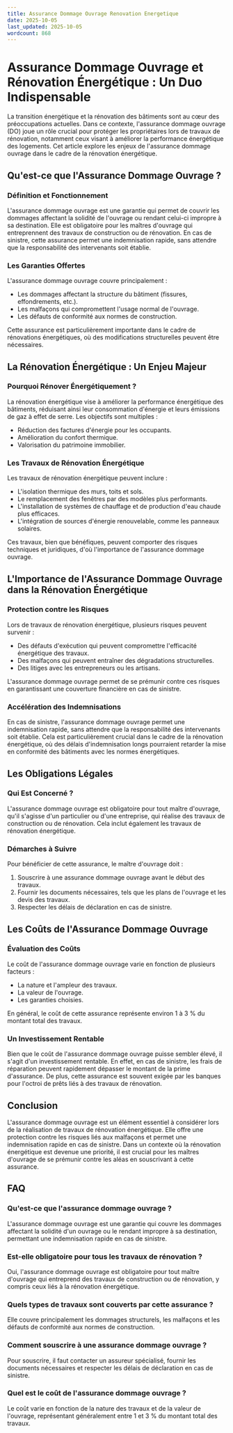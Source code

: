 ```yaml
---
title: Assurance Dommage Ouvrage Renovation Energetique
date: 2025-10-05
last_updated: 2025-10-05
wordcount: 868
---
```


# Assurance Dommage Ouvrage et Rénovation Énergétique : Un Duo Indispensable

La transition énergétique et la rénovation des bâtiments sont au cœur des préoccupations actuelles. Dans ce contexte, l'assurance dommage ouvrage (DO) joue un rôle crucial pour protéger les propriétaires lors de travaux de rénovation, notamment ceux visant à améliorer la performance énergétique des logements. Cet article explore les enjeux de l'assurance dommage ouvrage dans le cadre de la rénovation énergétique.

## Qu'est-ce que l'Assurance Dommage Ouvrage ?

### Définition et Fonctionnement

L'assurance dommage ouvrage est une garantie qui permet de couvrir les dommages affectant la solidité de l'ouvrage ou rendant celui-ci impropre à sa destination. Elle est obligatoire pour les maîtres d'ouvrage qui entreprennent des travaux de construction ou de rénovation. En cas de sinistre, cette assurance permet une indemnisation rapide, sans attendre que la responsabilité des intervenants soit établie.

### Les Garanties Offertes

L'assurance dommage ouvrage couvre principalement :

- Les dommages affectant la structure du bâtiment (fissures, effondrements, etc.).
- Les malfaçons qui compromettent l'usage normal de l'ouvrage.
- Les défauts de conformité aux normes de construction.

Cette assurance est particulièrement importante dans le cadre de rénovations énergétiques, où des modifications structurelles peuvent être nécessaires.

## La Rénovation Énergétique : Un Enjeu Majeur

### Pourquoi Rénover Énergétiquement ?

La rénovation énergétique vise à améliorer la performance énergétique des bâtiments, réduisant ainsi leur consommation d'énergie et leurs émissions de gaz à effet de serre. Les objectifs sont multiples :

- Réduction des factures d'énergie pour les occupants.
- Amélioration du confort thermique.
- Valorisation du patrimoine immobilier.

### Les Travaux de Rénovation Énergétique

Les travaux de rénovation énergétique peuvent inclure :

- L'isolation thermique des murs, toits et sols.
- Le remplacement des fenêtres par des modèles plus performants.
- L'installation de systèmes de chauffage et de production d'eau chaude plus efficaces.
- L'intégration de sources d'énergie renouvelable, comme les panneaux solaires.

Ces travaux, bien que bénéfiques, peuvent comporter des risques techniques et juridiques, d'où l'importance de l'assurance dommage ouvrage.

## L'Importance de l'Assurance Dommage Ouvrage dans la Rénovation Énergétique

### Protection contre les Risques

Lors de travaux de rénovation énergétique, plusieurs risques peuvent survenir :

- Des défauts d'exécution qui peuvent compromettre l'efficacité énergétique des travaux.
- Des malfaçons qui peuvent entraîner des dégradations structurelles.
- Des litiges avec les entrepreneurs ou les artisans.

L'assurance dommage ouvrage permet de se prémunir contre ces risques en garantissant une couverture financière en cas de sinistre.

### Accélération des Indemnisations

En cas de sinistre, l'assurance dommage ouvrage permet une indemnisation rapide, sans attendre que la responsabilité des intervenants soit établie. Cela est particulièrement crucial dans le cadre de la rénovation énergétique, où des délais d'indemnisation longs pourraient retarder la mise en conformité des bâtiments avec les normes énergétiques.

## Les Obligations Légales

### Qui Est Concerné ?

L'assurance dommage ouvrage est obligatoire pour tout maître d'ouvrage, qu'il s'agisse d'un particulier ou d'une entreprise, qui réalise des travaux de construction ou de rénovation. Cela inclut également les travaux de rénovation énergétique.

### Démarches à Suivre

Pour bénéficier de cette assurance, le maître d'ouvrage doit :

1. Souscrire à une assurance dommage ouvrage avant le début des travaux.
2. Fournir les documents nécessaires, tels que les plans de l'ouvrage et les devis des travaux.
3. Respecter les délais de déclaration en cas de sinistre.

## Les Coûts de l'Assurance Dommage Ouvrage

### Évaluation des Coûts

Le coût de l'assurance dommage ouvrage varie en fonction de plusieurs facteurs :

- La nature et l'ampleur des travaux.
- La valeur de l'ouvrage.
- Les garanties choisies.

En général, le coût de cette assurance représente environ 1 à 3 % du montant total des travaux.

### Un Investissement Rentable

Bien que le coût de l'assurance dommage ouvrage puisse sembler élevé, il s'agit d'un investissement rentable. En effet, en cas de sinistre, les frais de réparation peuvent rapidement dépasser le montant de la prime d'assurance. De plus, cette assurance est souvent exigée par les banques pour l'octroi de prêts liés à des travaux de rénovation.

## Conclusion

L'assurance dommage ouvrage est un élément essentiel à considérer lors de la réalisation de travaux de rénovation énergétique. Elle offre une protection contre les risques liés aux malfaçons et permet une indemnisation rapide en cas de sinistre. Dans un contexte où la rénovation énergétique est devenue une priorité, il est crucial pour les maîtres d'ouvrage de se prémunir contre les aléas en souscrivant à cette assurance.

## FAQ

### Qu'est-ce que l'assurance dommage ouvrage ?

L'assurance dommage ouvrage est une garantie qui couvre les dommages affectant la solidité d'un ouvrage ou le rendant impropre à sa destination, permettant une indemnisation rapide en cas de sinistre.

### Est-elle obligatoire pour tous les travaux de rénovation ?

Oui, l'assurance dommage ouvrage est obligatoire pour tout maître d'ouvrage qui entreprend des travaux de construction ou de rénovation, y compris ceux liés à la rénovation énergétique.

### Quels types de travaux sont couverts par cette assurance ?

Elle couvre principalement les dommages structurels, les malfaçons et les défauts de conformité aux normes de construction.

### Comment souscrire à une assurance dommage ouvrage ?

Pour souscrire, il faut contacter un assureur spécialisé, fournir les documents nécessaires et respecter les délais de déclaration en cas de sinistre.

### Quel est le coût de l'assurance dommage ouvrage ?

Le coût varie en fonction de la nature des travaux et de la valeur de l'ouvrage, représentant généralement entre 1 et 3 % du montant total des travaux.